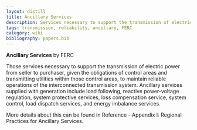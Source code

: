 ```yaml
---
layout: distill
title: Ancillary Services
description: Services necessary to support the transmission of electric power.
tags: transmission, reliability, ancillary, FERC
category: wiki
bibliography: papers.bib
---
```


**Ancillary Services** <d-cite key="ferc2020glossary"></d-cite> by FERC

Those services necessary to support the transmission of electric power from seller to purchaser, given the obligations of control areas and transmitting utilities within those control areas, to maintain reliable operations of the interconnected transmission system.
Ancillary services supplied with generation include load following, reactive power-voltage regulation, system protective services, loss compensation service, system control, load dispatch services, and energy imbalance services.

More details about this can be found in Reference <d-cite key="nerc2011ancillary"></d-cite> - Appendix I: Regional Practices for Ancillary Services.

<br>
